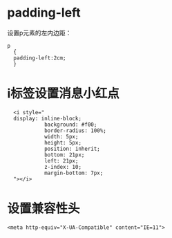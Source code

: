#   padding-left
设置p元素的左内边距：
```
p
  {
  padding-left:2cm;
  }
```
# i标签设置消息小红点
```
  <i style="
  display: inline-block;
            background: #f00;
            border-radius: 100%;
            width: 5px;
            height: 5px;
            position: inherit;
            bottom: 21px;
            left: 21px;
            z-index: 10;
            margin-bottom: 7px;
  "></i>
```
# 设置兼容性头
    <meta http-equiv="X-UA-Compatible" content="IE=11">